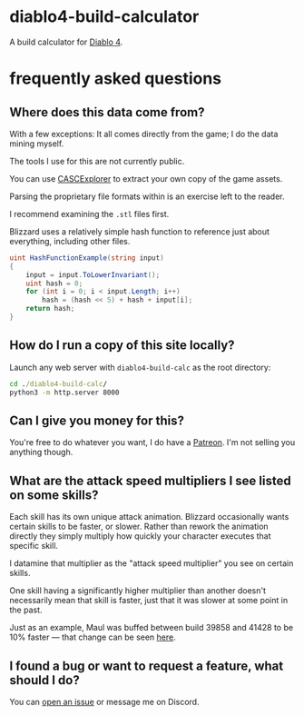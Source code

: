 # diablo4-build-calculator
A build calculator for [Diablo 4](https://diablo4.blizzard.com).

# frequently asked questions

## Where does this data come from?
With a few exceptions: It all comes directly from the game; I do the data mining myself.

The tools I use for this are not currently public.

You can use [CASCExplorer](https://github.com/WoW-Tools/CASCExplorer) to extract your own copy of the game assets.

Parsing the proprietary file formats within is an exercise left to the reader.

I recommend examining the ``.stl`` files first.

Blizzard uses a relatively simple hash function to reference just about everything, including other files.

```cs
uint HashFunctionExample(string input)
{
    input = input.ToLowerInvariant();
    uint hash = 0;
    for (int i = 0; i < input.Length; i++)
        hash = (hash << 5) + hash + input[i];
    return hash;
}
```

## How do I run a copy of this site locally?
Launch any web server with ``diablo4-build-calc`` as the root directory:
```bat
cd ./diablo4-build-calc/
python3 -m http.server 8000
```

## Can I give you money for this?
You're free to do whatever you want, I do have a [Patreon](https://www.patreon.com/lothrik). I'm not selling you anything though.

## What are the attack speed multipliers I see listed on some skills?
Each skill has its own unique attack animation. Blizzard occasionally wants certain skills to be faster, or slower. Rather than rework the animation directly they simply multiply how quickly your character executes that specific skill.

I datamine that multiplier as the "attack speed multiplier" you see on certain skills.

One skill having a significantly higher multiplier than another doesn't necessarily mean that skill is faster, just that it was slower at some point in the past.

Just as an example, Maul was buffed between build 39858 and 41428 to be 10% faster — that change can be seen [here](https://lothrik.github.io/diablo4-build-calc/history/39858-41428.html).

## I found a bug or want to request a feature, what should I do?
You can [open an issue](https://github.com/Lothrik/diablo4-build-calc/issues/new) or message me on Discord.